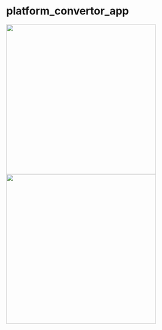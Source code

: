 # platform_convertor_app

<img src = "https://github.com/samirpadval9376/platform_convertor_app/assets/130815089/5ccc847a-63e4-447a-8266-e2903bd37423" height = "400"></img>
<img src = "https://github.com/samirpadval9376/platform_convertor_app/assets/130815089/5448f447-08da-4241-ba41-99ea59f6db7f" height = "400"></img>
